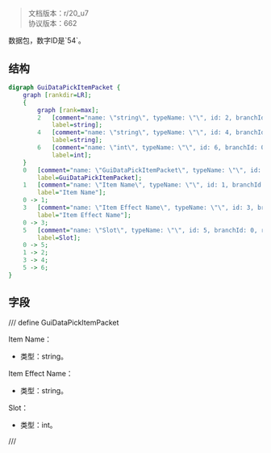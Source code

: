 # <!-- md:samp GuiDataPickItemPacket -->

> 文档版本：r/20_u7<br/>协议版本：662

<!-- md:samp GuiDataPickItemPacket -->数据包，数字ID是`54`。

## 结构

```dot
digraph GuiDataPickItemPacket {
	graph [rankdir=LR];
	{
		graph [rank=max];
		2	[comment="name: \"string\", typeName: \"\", id: 2, branchId: 0, recurseId: -1, attributes: 512, notes: \"\"",
			label=string];
		4	[comment="name: \"string\", typeName: \"\", id: 4, branchId: 0, recurseId: -1, attributes: 512, notes: \"\"",
			label=string];
		6	[comment="name: \"int\", typeName: \"\", id: 6, branchId: 0, recurseId: -1, attributes: 512, notes: \"\"",
			label=int];
	}
	0	[comment="name: \"GuiDataPickItemPacket\", typeName: \"\", id: 0, branchId: 54, recurseId: -1, attributes: 0, notes: \"\"",
		label=GuiDataPickItemPacket];
	1	[comment="name: \"Item Name\", typeName: \"\", id: 1, branchId: 0, recurseId: -1, attributes: 0, notes: \"\"",
		label="Item Name"];
	0 -> 1;
	3	[comment="name: \"Item Effect Name\", typeName: \"\", id: 3, branchId: 0, recurseId: -1, attributes: 0, notes: \"\"",
		label="Item Effect Name"];
	0 -> 3;
	5	[comment="name: \"Slot\", typeName: \"\", id: 5, branchId: 0, recurseId: -1, attributes: 0, notes: \"\"",
		label=Slot];
	0 -> 5;
	1 -> 2;
	3 -> 4;
	5 -> 6;
}

```

## 字段

/// define
GuiDataPickItemPacket

Item Name：<!-- md:samp string -->

- 类型：string。

Item Effect Name：<!-- md:samp string -->

- 类型：string。

Slot：<!-- md:samp int -->

- 类型：int。


///
